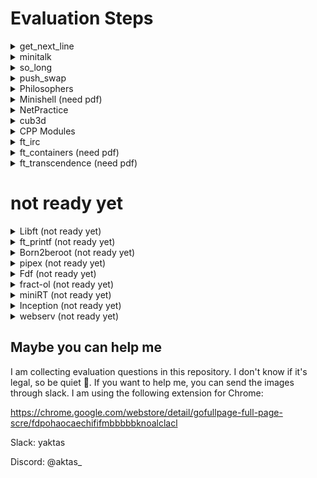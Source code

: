 </p>
<p align="center">
	<h1>Evaluation Steps</h1> 

<details>
  <summary>get_next_line</summary>
	</p>
	<p align="center">
	<img alt="get_next_line" src="https://raw.githubusercontent.com/yeaktas/42-evaluations/main/img/get_next_line-2023-02-17.png">
</details>

<details>
  <summary>minitalk</summary>
	</p>
	<p align="center">
	<img alt="minitalk" src="https://raw.githubusercontent.com/yeaktas/42-evaluations/main/img/minitalk-2023-01-22.png">
</details>

<details>
  <summary>so_long</summary>
	</p>
	<p align="center">
	<img alt="so_long" src="https://raw.githubusercontent.com/yeaktas/42-evaluations/main/img/so_long-2023-06-22.png">
</details>

<details>
  <summary>push_swap</summary>
	</p>
	<p align="center">
	<img alt="push_swap" src="https://raw.githubusercontent.com/yeaktas/42-evaluations/main/img/push_swap-2023-06-21.png">
</details>

<details>
  <summary>Philosophers</summary>
	</p>
	<p align="center">
	<img alt="Philosophers" src="https://raw.githubusercontent.com/yeaktas/42-evaluations/main/img/philosophers-2023-02-24.png">
</details>

<details>
  <summary>Minishell (need pdf)</summary>
	</p>
	<p align="center">
	<img alt="Minishell" src="https://raw.githubusercontent.com/yeaktas/42-evaluations/main/img/minishell-2023-01-06.png">
</details>

<details>
  <summary>NetPractice</summary>
	</p>
	<p align="center">
	<img alt="NetPractice" src="https://raw.githubusercontent.com/yeaktas/42-evaluations/main/img/netpractice-2023-01-22.png">
</details>

<details>
  <summary>cub3d</summary>
	</p>
	<p align="center">
	<img alt="cub3d" src="https://raw.githubusercontent.com/yeaktas/42-evaluations/main/img/cub3d-2023-02-02.png">
</details>

<details>
  <summary>CPP Modules</summary>
	<details>
  		<summary>CPP Module 00</summary>
		</p>
		<p align="center">
		<img alt="CPP Module 00" src="https://raw.githubusercontent.com/yeaktas/42-evaluations/main/img/cpp_module_00-2023-02-01.png">
	</details>
	<details>
  		<summary>CPP Module 01</summary>
		</p>
		<p align="center">
		<img alt="CPP Module 01" src="https://raw.githubusercontent.com/yeaktas/42-evaluations/main/img/cpp_module_01-2023-01-22.png">
	</details>
	<details>
  		<summary>CPP Module 02 (need english img and pdf)</summary>
		</p>
		<p align="center">
		<img alt="CPP Module 02" src="https://raw.githubusercontent.com/yeaktas/42-evaluations/main/img/cpp_module_02-2023-06-09.png">
	</details>
	<details>
  		<summary>CPP Module 03 (need pdf)</summary>
		</p>
		<p align="center">
		<img alt="CPP Module 03" src="https://raw.githubusercontent.com/yeaktas/42-evaluations/main/img/cpp_module_03-2023-06-05.png">
	</details>
	<details>
  		<summary>CPP Module 07 (need pdf)</summary>
		</p>
		<p align="center">
		<img alt="CPP Module 07" src="https://raw.githubusercontent.com/yeaktas/42-evaluations/main/img/cpp_module_07-2023-07-05.png">
	</details>
</details>

<details>
  <summary>ft_irc</summary>
	</p>
	<p align="center">
	<img alt="ft_irc" src="https://raw.githubusercontent.com/yeaktas/42-evaluations/main/img/ft_irc-2023-06-23.png">
</details>

<details>
  <summary>ft_containers (need pdf)</summary>
	</p>
	<p align="center">
	<img alt="ft_containers" src="https://raw.githubusercontent.com/yeaktas/42-evaluations/main/img/ft_containers-2023-01-30.png">
</details>

<details>
  <summary>ft_transcendence (need pdf)</summary>
	</p>
	<p align="center">
	<img alt="ft_transcendence" src="https://raw.githubusercontent.com/yeaktas/42-evaluations/main/img/ft_transcendence-2023-07-05.png">
</details>

# not ready yet

<details>
  <summary>Libft (not ready yet)</summary>
	</p>
	<p align="center">
	<img alt="Libft" src="https://raw.githubusercontent.com/yeaktas/42-evaluations/main/img/help.jpg">
</details>

<details>
  <summary>ft_printf (not ready yet)</summary>
	</p>
	<p align="center">
	<img alt="ft_printf" src="https://raw.githubusercontent.com/yeaktas/42-evaluations/main/img/help.jpg">
</details>

<details>
  <summary>Born2beroot (not ready yet)</summary>
	</p>
	<p align="center">
	<img alt="Born2beroot" src="https://raw.githubusercontent.com/yeaktas/42-evaluations/main/img/help.jpg">
</details>

<details>
  <summary>pipex (not ready yet)</summary>
	</p>
	<p align="center">
	<img alt="pipex" src="https://raw.githubusercontent.com/yeaktas/42-evaluations/main/img/help.jpg">
</details>

<details>
  <summary>Fdf (not ready yet)</summary>
	</p>
	<p align="center">
	<img alt="Fdf" src="https://raw.githubusercontent.com/yeaktas/42-evaluations/main/img/help.jpg">
</details>

<details>
  <summary>fract-ol (not ready yet)</summary>
	</p>
	<p align="center">
	<img alt="fract-ol" src="https://raw.githubusercontent.com/yeaktas/42-evaluations/main/img/help.jpg">
</details>

<details>
  <summary>miniRT (not ready yet)</summary>
	</p>
	<p align="center">
	<img alt="miniRT" src="https://raw.githubusercontent.com/yeaktas/42-evaluations/main/img/help.jpg">
</details>

<details>
  <summary>Inception (not ready yet)</summary>
	</p>
	<p align="center">
	<img alt="Inception" src="https://raw.githubusercontent.com/yeaktas/42-evaluations/main/img/help.jpg">
</details>

<details>
  <summary>webserv (not ready yet)</summary>
	</p>
	<p align="center">
	<img alt="webserv" src="https://raw.githubusercontent.com/yeaktas/42-evaluations/main/img/help.jpg">
</details>

## Maybe you can help me
I am collecting evaluation questions in this repository. I don't know if it's legal, so be quiet 🤫. If you want to help me, you can send the images through slack. I am using the following extension for Chrome:

https://chrome.google.com/webstore/detail/gofullpage-full-page-scre/fdpohaocaechififmbbbbbknoalclacl

Slack: yaktas

Discord: @aktas_